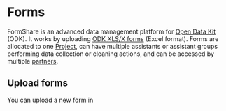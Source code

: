 # Forms

FormShare is an advanced data management platform for [Open Data Kit](https://docs.getodk.org/form-design-intro/) (ODK). It works by uploading [ODK XLS/X forms](https://docs.getodk.org/xlsform/) (Excel format). Forms are allocated to one [Project](../projects.md), can have multiple assistants or assistant groups performing data collection or cleaning actions, and can be accessed by multiple [partners](../partners.md).

## Upload forms

You can upload a new form in&#x20;
